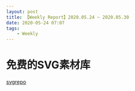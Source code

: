 ```yaml
---
layout: post
title: 【Weekly Report】2020.05.24 ~ 2020.05.30
date: 2020-05-24 07:07
tags:
    - Weekly
---
```


# 免费的SVG素材库

[svgrepo](https://www.svgrepo.com/)